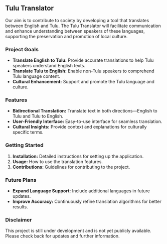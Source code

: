 ## Tulu Translator

Our aim is to contribute to society by developing a tool that translates between English and Tulu. The Tulu Translator will facilitate communication and enhance understanding between speakers of these languages, supporting the preservation and promotion of local culture.

### Project Goals

- **Translate English to Tulu:** Provide accurate translations to help Tulu speakers understand English texts.
- **Translate Tulu to English:** Enable non-Tulu speakers to comprehend Tulu language content.
- **Cultural Enhancement:** Support and promote the Tulu language and culture.

### Features

- **Bidirectional Translation:** Translate text in both directions—English to Tulu and Tulu to English.
- **User-Friendly Interface:** Easy-to-use interface for seamless translation.
- **Cultural Insights:** Provide context and explanations for culturally specific terms.

### Getting Started

1. **Installation:** Detailed instructions for setting up the application.
2. **Usage:** How to use the translation features.
3. **Contributions:** Guidelines for contributing to the project.

### Future Plans

- **Expand Language Support:** Include additional languages in future updates.
- **Improve Accuracy:** Continuously refine translation algorithms for better results.

### Disclaimer

This project is still under development and is not yet publicly available. Please check back for updates and further information.
